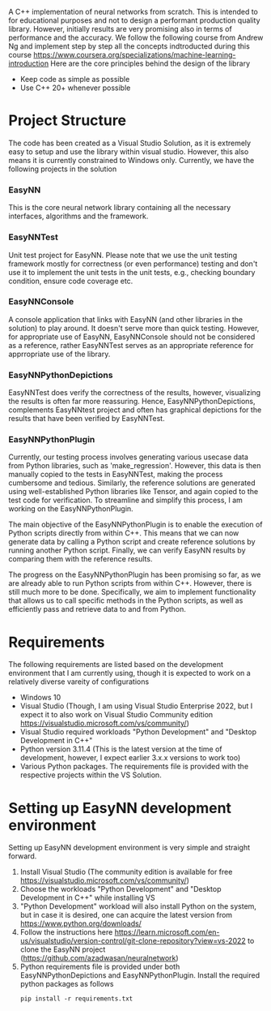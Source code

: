 A C++ implementation of neural networks from scratch. This is intended to for educational purposes and not to design a performant production quality library. However, initially results are very promising also in terms of performance and the accuracy.
We follow the following course from Andrew Ng and implement step by step all the concepts indtroducted during this course
https://www.coursera.org/specializations/machine-learning-introduction
Here are the core principles behind the design of the library
* Keep code as simple as possible
* Use C++ 20+ whenever possible
# Project Structure
The code has been created as a Visual Studio Solution, as it is extremely easy to setup and use the library within visual studio. However, this also means it is currently constrained to Windows only. Currently, we have the following projects in the solution
### EasyNN
This is the core neural network library containing all the necessary interfaces, algorithms and the framework. 
### EasyNNTest
Unit test project for EasyNN. Please note that we use the unit testing framework mostly for correctness (or even performance) testing and don't use it to implement the unit tests in the unit tests, e.g., checking boundary condition, ensure code coverage etc.
### EasyNNConsole
A console application that links with EasyNN (and other libraries in the solution) to play around. It doesn't serve more than quick testing. However, for appropriate use of EasyNN, EasyNNConsole should not be considered as a reference, rather EasyNNTest serves as an appropriate reference for apprropriate use of the library.
### EasyNNPythonDepictions
EasyNNTest does verify the correctness of the results, however, visualizing the results is often far more reassuring. Hence, EasyNNPythonDepictions, complements EasyNNtest project and often has graphical depictions for the results that have been verified by EasyNNTest.
### EasyNNPythonPlugin
Currently, our testing process involves generating various usecase data from Python libraries, such as 'make_regression'. However, this data is then manually copied to the tests in EasyNNTest, making the process cumbersome and tedious. Similarly, the reference solutions are generated using well-established Python libraries like Tensor, and again copied to the test code for verification. To streamline and simplify this process, I am working on the EasyNNPythonPlugin.

The main objective of the EasyNNPythonPlugin is to enable the execution of Python scripts directly from within C++. This means that we can now generate data by calling a Python script and create reference solutions by running another Python script. Finally, we can verify EasyNN results by comparing them with the reference results.

The progress on the EasyNNPythonPlugin has been promising so far, as we are already able to run Python scripts from within C++. However, there is still much more to be done. Specifically, we aim to implement functionality that allows us to call specific methods in the Python scripts, as well as efficiently pass and retrieve data to and from Python.
# Requirements
The following requirements are listed based on the development environment that I am currently using, though it is expected to work on a relatively diverse vareity of configurations
* Windows 10
* Visual Studio (Though, I am using Visual Studio Enterprise 2022, but I expect it to also work on Visual Studio Community edition https://visualstudio.microsoft.com/vs/community/)
* Visual Studio required workloads "Python Development" and "Desktop Development in C++"
* Python version 3.11.4 (This is the latest version at the time of development, however, I expect earlier 3.x.x versions to work too)
* Various Python packages. The requirements file is provided with the respective projects within the VS Solution.
# Setting up EasyNN development environment
Setting up EasyNN development environment is very simple and straight forward. 
1. Install Visual Studio (The community edition is available for free https://visualstudio.microsoft.com/vs/community/)
2. Choose the workloads "Python Development" and "Desktop Development in C++" while installing VS
3. "Python Development" workload will also install Python on the system, but in case it is desired, one can acquire the latest version from https://www.python.org/downloads/
4. Follow the instructions here https://learn.microsoft.com/en-us/visualstudio/version-control/git-clone-repository?view=vs-2022 to clone the EasyNN project (https://github.com/azadwasan/neuralnetwork)
6. Python requirements file is provided under both EasyNNPythonDepictions and EasyNNPythonPlugin. Install the required python packages as follows
   ```
   pip install -r requirements.txt
   ```
